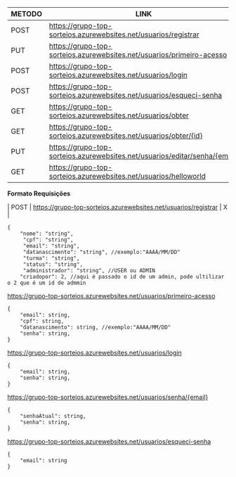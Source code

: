 | METODO | LINK | PERMISSAO |
|-----|------|-----------|
| POST | https://grupo-top-sorteios.azurewebsites.net/usuarios/registrar | X |
| PUT | https://grupo-top-sorteios.azurewebsites.net/usuarios/primeiro-acesso | X |
| POST| https://grupo-top-sorteios.azurewebsites.net/usuarios/login | X |
| POST| https://grupo-top-sorteios.azurewebsites.net/usuarios/esqueci-senha | X |
| GET | https://grupo-top-sorteios.azurewebsites.net/usuarios/obter | ADMIN |
| GET | https://grupo-top-sorteios.azurewebsites.net/usuarios/obter/{id} | USER |
| PUT | https://grupo-top-sorteios.azurewebsites.net/usuarios/editar/senha/{email} | USER |
| GET | https://grupo-top-sorteios.azurewebsites.net/usuarios/helloworld | X |


<b>Formato Requisições</b>

| POST | https://grupo-top-sorteios.azurewebsites.net/usuarios/registrar | X |

```console
{
	"nome": "string",
   	 "cpf": "string",
   	 "email": "string",
   	 "datanascimento": "string", //exemplo:"AAAA/MM/DD"
   	 "turma": "string",
   	 "status": "string",
   	 "administrador": "string", //USER ou ADMIN
	"criadopor": 2, //aqui é passado o id de um admin, pode ultilizar o 2 que é um id de admmin
```

https://grupo-top-sorteios.azurewebsites.net/usuarios/primeiro-acesso

```console
{
	"email": string, 
	"cpf": string,  
	"datanascimento": string, //exemplo:"AAAA/MM/DD"
 	"senha": string,		
}
```

https://grupo-top-sorteios.azurewebsites.net/usuarios/login

```console
{
	"email": string, 
	"senha": string,  
}
```

https://grupo-top-sorteios.azurewebsites.net/usuarios/senha/{email}

```console
{
	"senhaAtual": string, 
	"senha": string,  
}
```

https://grupo-top-sorteios.azurewebsites.net/usuarios/esqueci-senha

```console
{
	"email": string 
}
```


